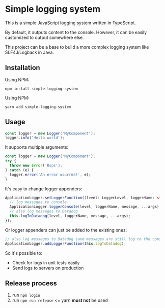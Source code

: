 Simple logging system
=====================
This is a simple JavaScript logging system written in TypeScript.

By default, it outputs content to the console.
However, it can be easily customized to output somewhere else.

This project can be a base to build a more complex logging system like SLF4J/Logback in Java.

Installation
------------
Using NPM:
```
npm install simple-logging-system
```

Using NPM:
```
yarn add simple-logging-system
```

Usage
-----
```typescript
const logger = new Logger('MyComponent');
logger.info('Hello world');
```

It supports multiple arguments:
```typescript
const logger = new Logger('MyComponent');
try {
  throw new Error('Oops');
} catch (e) {
  logger.error('An error ocurred!', e);
}
```

It's easy to change logger appenders:
```typescript
ApplicationLogger.setLoggerFunction((level: LoggerLevel, loggerName: string, message: string, ...args: any[]) => {
  // log messages to console
  ApplicationLogger.loggerConsole(level, loggerName, message, ...args);
  // also log messages to Datadog
  this.logToDatadog(level, loggerName, message, ...args);
});
```

Or logger appenders can just be added to the existing ones:
```typescript
// also log messages to Datadog (and messages are still log to the console, by default)
ApplicationLogger.addLoggerFunction(this.logToDatadog);
```

So it's possible to:
- Check for logs in unit tests easily
- Send logs to servers on production

Release process
---------------
1. run `npm login`
2. run `npm run release` <= yarn **must not** be used
